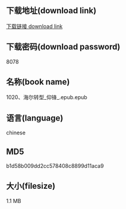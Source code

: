 ## 下载地址(download link)
[下载链接 download link](https://voluble-croquembouche-d321dc.netlify.app/?s=1020%E3%80%81%E6%B5%B7%E5%B0%94%E8%BD%AC%E5%9E%8B_%E4%BB%B0%E9%94%8B_.epub)

## 下载密码(download password)
8078

## 名称(book name)
1020、海尔转型_仰锋_.epub.epub

## 语言(language)
chinese

## MD5
b1d58b009dd2cc578408c8899d11aca9

## 大小(filesize)
1.1 MB
